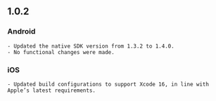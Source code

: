 ## 1.0.2

### Android
    - Updated the native SDK version from 1.3.2 to 1.4.0. 
    - No functional changes were made.

### iOS
    - Updated build configurations to support Xcode 16, in line with Apple’s latest requirements.
